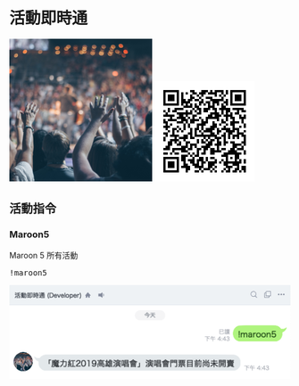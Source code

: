 # 活動即時通

<img src="./screenshot/cover.png" />
<img src="./screenshot/F9sTTBc9vi.png" />

## 活動指令

### Maroon5

Maroon 5 所有活動
<pre>
!maroon5
</pre>

<img src="./screenshot/event_maroon5.png" />